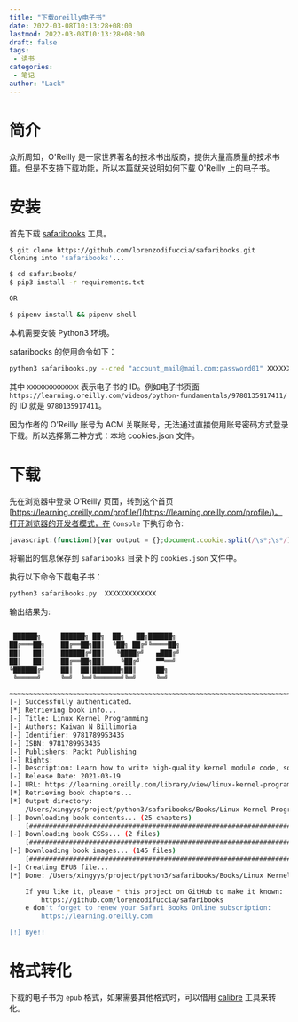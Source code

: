 ```yaml
---
title: "下载oreilly电子书"
date: 2022-03-08T10:13:28+08:00
lastmod: 2022-03-08T10:13:28+08:00
draft: false
tags: 
 - 读书
categories: 
 - 笔记
author: "Lack"
---
```


# 简介
众所周知，O'Reilly 是一家世界著名的技术书出版商，提供大量高质量的技术书籍。但是不支持下载功能，所以本篇就来说明如何下载 O'Reilly 上的电子书。

# 安装
首先下载 [safaribooks](https://github.com/lorenzodifuccia/safaribooks) 工具。
```bash
$ git clone https://github.com/lorenzodifuccia/safaribooks.git
Cloning into 'safaribooks'...

$ cd safaribooks/
$ pip3 install -r requirements.txt

OR

$ pipenv install && pipenv shell
```
本机需要安装 Python3 环境。

safaribooks 的使用命令如下：
```bash
python3 safaribooks.py --cred "account_mail@mail.com:password01" XXXXXXXXXXXXX
```
其中 `XXXXXXXXXXXXX` 表示电子书的 ID。例如电子书页面 `https://learning.oreilly.com/videos/python-fundamentals/9780135917411/` 的 ID 就是 `9780135917411`。

因为作者的 O'Reilly 账号为 ACM 关联账号，无法通过直接使用账号密码方式登录下载。所以选择第二种方式：本地 cookies.json 文件。

# 下载
先在浏览器中登录 O'Reilly 页面，转到这个首页 [https://learning.oreilly.com/profile/](https://learning.oreilly.com/profile/)。打开浏览器的开发者模式，在 `Console` 下执行命令:
```javascript
javascript:(function(){var output = {};document.cookie.split(/\s*;\s*/).forEach(function(pair) {pair = pair.split(/\s*=\s*/);output[pair[0]]=pair.splice(1).join('=');});console.log(JSON.stringify(output));})();
```
将输出的信息保存到 `safaribooks` 目录下的 `cookies.json` 文件中。 

执行以下命令下载电子书：
```bash
python3 safaribooks.py  XXXXXXXXXXXXX
```
输出结果为:
```bash

 ██████╗     ██████╗ ██╗  ██╗   ██╗██████╗
██╔═══██╗    ██╔══██╗██║  ╚██╗ ██╔╝╚════██╗
██║   ██║    ██████╔╝██║   ╚████╔╝   ▄███╔╝
██║   ██║    ██╔══██╗██║    ╚██╔╝    ▀▀══╝
╚██████╔╝    ██║  ██║███████╗██║     ██╗
 ╚═════╝     ╚═╝  ╚═╝╚══════╝╚═╝     ╚═╝

~~~~~~~~~~~~~~~~~~~~~~~~~~~~~~~~~~~~~~~~~~~~~~~~~~~~~~~~~~~~~~~~~~~~~~~~~~~~~~~~~~~~~~~~~~~~~~~~~~~~~~~
[-] Successfully authenticated.
[*] Retrieving book info...
[-] Title: Linux Kernel Programming
[-] Authors: Kaiwan N Billimoria
[-] Identifier: 9781789953435
[-] ISBN: 9781789953435
[-] Publishers: Packt Publishing
[-] Rights:
[-] Description: Learn how to write high-quality kernel module code, solve common Linux kernel programming issues, and understand the fundamentals of Linux kernel internalsKey FeaturesDiscover how to write kernel code using the Loadable Kernel Module frameworkExplore industry-grade techniques to perform efficient memory allocation and data synchronization within the kernelUnderstand the essentials of key internals topics such as kernel architecture, memory management, CPU scheduling, and kernel synchronizationBo...
[-] Release Date: 2021-03-19
[-] URL: https://learning.oreilly.com/library/view/linux-kernel-programming/9781789953435/
[*] Retrieving book chapters...
[*] Output directory:
    /Users/xingyys/project/python3/safaribooks/Books/Linux Kernel Programming (9781789953435)
[-] Downloading book contents... (25 chapters)
    [###################################################################################################################################################################################################] 100%
[-] Downloading book CSSs... (2 files)
    [###################################################################################################################################################################################################] 100%
[-] Downloading book images... (145 files)
    [###################################################################################################################################################################################################] 100%
[-] Creating EPUB file...
[*] Done: /Users/xingyys/project/python3/safaribooks/Books/Linux Kernel Programming (9781789953435)/9781789953435.epub

    If you like it, please * this project on GitHub to make it known:
        https://github.com/lorenzodifuccia/safaribooks
    e don't forget to renew your Safari Books Online subscription:
        https://learning.oreilly.com

[!] Bye!!
```

# 格式转化
下载的电子书为 `epub` 格式，如果需要其他格式时，可以借用 [calibre](https://calibre-ebook.com/download) 工具来转化。
